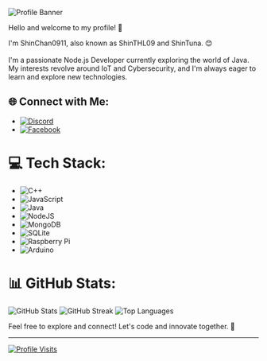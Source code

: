 ![Profile Banner](https://camo.githubusercontent.com/c3306ca69cd3c263a2b17ad018a8df7d2128ccca7e9b7c9f85443de324b3527e/68747470733a2f2f63617073756c652d72656e6465722e76657263656c2e6170702f6170693f747970653d776176696e6726636f6c6f723d6772616469656e74266865696768743d3238302673656374696f6e3d68656164657226746578743d48656c6c6f253230746865726525323025463025394625393125384226666f6e7453697a653d3930)

Hello and welcome to my profile! 👋

I'm ShinChan0911, also known as ShinTHL09 and ShinTuna. 😊 <br> <br> I'm a passionate Node.js Developer currently exploring the world of Java. My interests revolve around IoT and Cybersecurity, and I'm always eager to learn and explore new technologies.

## 🌐 Connect with Me:
- [![Discord](https://img.shields.io/badge/Discord-%237289DA.svg?logo=discord&logoColor=white)](https://discord.com/users/924332464040706109)
- [![Facebook](https://img.shields.io/badge/Facebook-%231877F2.svg?logo=Facebook&logoColor=white)](https://www.facebook.com/thl.0911)

# 💻 Tech Stack:
- ![C++](https://img.shields.io/badge/c++-%2300599C.svg?style=for-the-badge&logo=c%2B%2B&logoColor=white)
- ![JavaScript](https://img.shields.io/badge/javascript-%23323330.svg?style=for-the-badge&logo=javascript&logoColor=%23F7DF1E)
- ![Java](https://img.shields.io/badge/java-%23ED8B00.svg?style=for-the-badge&logo=java&logoColor=white)
- ![NodeJS](https://img.shields.io/badge/node.js-6DA55F?style=for-the-badge&logo=node.js&logoColor=white)
- ![MongoDB](https://img.shields.io/badge/MongoDB-%234ea94b.svg?style=for-the-badge&logo=mongodb&logoColor=white)
- ![SQLite](https://img.shields.io/badge/sqlite-%2307405e.svg?style=for-the-badge&logo=sqlite&logoColor=white)
- ![Raspberry Pi](https://img.shields.io/badge/-RaspberryPi-C51A4A?style=for-the-badge&logo=Raspberry-Pi)
- ![Arduino](https://img.shields.io/badge/-Arduino-00979D?style=for-the-badge&logo=Arduino&logoColor=white)

# 📊 GitHub Stats:
![GitHub Stats](https://github-readme-stats.vercel.app/api?username=Shinchan0911&theme=dracula&hide_border=false&include_all_commits=false&count_private=false)
![GitHub Streak](https://github-readme-streak-stats.herokuapp.com/?user=Shinchan0911&theme=dracula&hide_border=false)
![Top Languages](https://github-readme-stats.vercel.app/api/top-langs/?username=Shinchan0911&theme=dracula&hide_border=false&include_all_commits=false&count_private=false&layout=compact)

Feel free to explore and connect! Let's code and innovate together. 🚀

---
[![Profile Visits](https://visitcount.itsvg.in/api?id=Shinchan0911&icon=0&color=0)](https://visitcount.itsvg.in)

